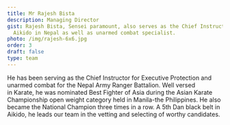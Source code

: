 ```yaml
---
title: Mr Rajesh Bista
description: Managing Director
gist: Rajesh Bista, Sensei paramount, also serves as the Chief Instructor in
  Aikido in Nepal as well as unarmed combat specialist.
photo: /img/rajesh-6x6.jpg
order: 3
draft: false
type: team
---
```

He has been serving as the Chief Instructor for Executive Protection and unarmed combat for the Nepal Army Ranger Battalion. Well versed in Karate, he was nominated Best Fighter of Asia during the Asian Karate Championship open weight category held in Manila-the Philippines. He also became the National Champion three times in a row. A 5th Dan black belt in Aikido, he leads our team in the vetting and selecting of worthy candidates.